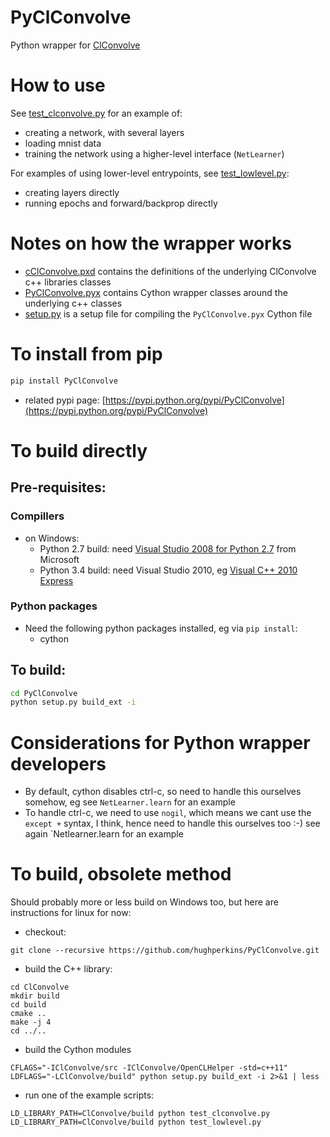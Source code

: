 # PyClConvolve

Python wrapper for  [ClConvolve](https://github.com/hughperkins/ClConvolve)

# How to use

See [test_clconvolve.py](PyClConvolve/test_clconvolve.py) for an example of:

* creating a network, with several layers
* loading mnist data
* training the network using a higher-level interface (`NetLearner`)

For examples of using lower-level entrypoints, see [test_lowlevel.py](https://github.com/hughperkins/PyClConvolve/blob/master/test_lowlevel.py):

* creating layers directly
* running epochs and forward/backprop directly

# Notes on how the wrapper works

* [cClConvolve.pxd](https://github.com/hughperkins/ClConvolve/blob/master/PyClConvolve/cClConvolve.pxd) contains the definitions of the underlying ClConvolve c++ libraries classes
* [PyClConvolve.pyx](https://github.com/hughperkins/ClConvolve/blob/master/PyClConvolve/PyClConvolve.pyx) contains Cython wrapper classes around the underlying c++ classes
* [setup.py](https://github.com/hughperkins/ClConvolve/blob/master/PyClConvolve/setup.py) is a setup file for compiling the `PyClConvolve.pyx` Cython file

# To install from pip

```bash
pip install PyClConvolve 
```

* related pypi page: [https://pypi.python.org/pypi/PyClConvolve](https://pypi.python.org/pypi/PyClConvolve)

# To build directly

## Pre-requisites:

### Compillers
* on Windows:
  * Python 2.7 build: need [Visual Studio 2008 for Python 2.7](http://www.microsoft.com/en-us/download/details.aspx?id=44266) from Microsoft
  * Python 3.4 build: need Visual Studio 2010, eg [Visual C++ 2010 Express](https://www.visualstudio.com/downloads/download-visual-studio-vs#DownloadFamilies_4)

### Python packages

* Need the following python packages installed, eg via `pip install`:
  * cython

## To build:

```bash
cd PyClConvolve
python setup.py build_ext -i
```

# Considerations for Python wrapper developers

* By default, cython disables ctrl-c, so need to handle this ourselves somehow, eg see `NetLearner.learn` for an example
* To handle ctrl-c, we need to use `nogil`, which means we cant use the `except +` syntax, I think, hence need to handle this ourselves too :-)  see again `Netlearner.learn for an example

# To build, obsolete method

Should probably more or less build on Windows too, but here are instructions for linux for now:

* checkout:
```
git clone --recursive https://github.com/hughperkins/PyClConvolve.git
```
* build the C++ library:
```
cd ClConvolve
mkdir build
cd build
cmake ..
make -j 4
cd ../..
```
* build the Cython modules
```
CFLAGS="-IClConvolve/src -IClConvolve/OpenCLHelper -std=c++11" LDFLAGS="-LClConvolve/build" python setup.py build_ext -i 2>&1 | less
```
* run one of the example scripts:
```
LD_LIBRARY_PATH=ClConvolve/build python test_clconvolve.py
LD_LIBRARY_PATH=ClConvolve/build python test_lowlevel.py
```


